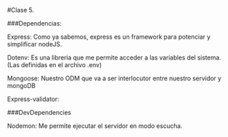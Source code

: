 #Clase 5.

###Dependencias:

Express: Como ya sabemos, express es un framework para potenciar y simplificar nodeJS.

Dotenv: Es una libreria que me permite acceder a las variables del sistema. (Las definidas en el archivo .env)

Mongoose: Nuestro ODM que va a ser interlocutor entre nuestro servidor y mongoDB

Express-validator:

###DevDependencies

Nodemon: Me permite ejecutar el servidor en modo escucha.